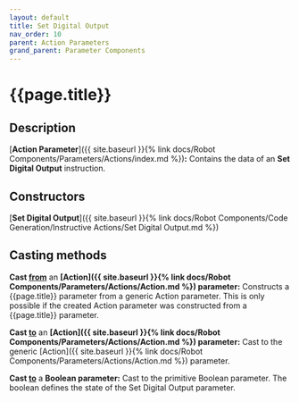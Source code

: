 ```yaml
---
layout: default
title: Set Digital Output
nav_order: 10
parent: Action Parameters
grand_parent: Parameter Components
---
```


# **{{page.title}}**

## **Description**

[**Action Parameter**]({{ site.baseurl }}{% link docs/Robot Components/Parameters/Actions/index.md %})**:** Contains the data of an **Set Digital Output** instruction. 

## **Constructors**

[**Set Digital Output**]({{ site.baseurl }}{% link docs/Robot Components/Code Generation/Instructive Actions/Set Digital Output.md %})

## **Casting methods**

**Cast <u>from</u>** an **[Action]({{ site.baseurl }}{% link docs/Robot Components/Parameters/Actions/Action.md %}) parameter:** Constructs a {{page.title}} parameter from a generic Action parameter. This is only possible if the created Action parameter was constructed from a {{page.title}} parameter.

**Cast <u>to</u>** an **[Action]({{ site.baseurl }}{% link docs/Robot Components/Parameters/Actions/Action.md %}) parameter:** Cast to the generic [Action]({{ site.baseurl }}{% link docs/Robot Components/Parameters/Actions/Action.md %}) parameter. 

**Cast <u>to</u>** a **Boolean parameter:** Cast to the primitive Boolean parameter. The boolean defines the state of the Set Digital Output parameter.  